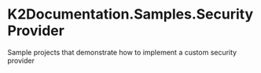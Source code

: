 # K2Documentation.Samples.SecurityProvider
Sample projects that demonstrate how to implement a custom security provider
